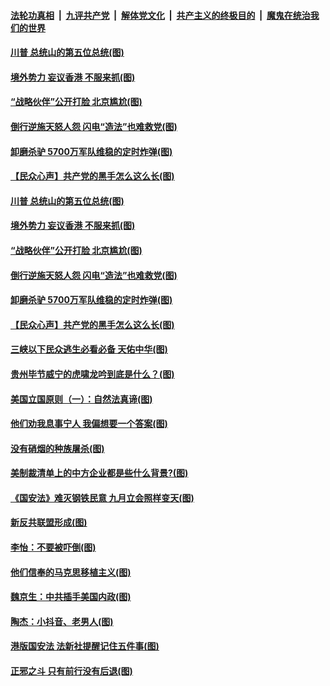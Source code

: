 

####  [法轮功真相](../../../../basic/blob/master/README.md?t=07050002) &nbsp;|&nbsp; [九评共产党](../../../../9ping.md/blob/master/README.md?t=07050002) &nbsp;|&nbsp; [解体党文化](../../../../jtdwh.md/blob/master/README.md?t=07050002)  &nbsp;|&nbsp; [共产主义的终极目的](../../../../gczydzjmd.md/blob/master/README.md?t=07050002) &nbsp;|&nbsp; [魔鬼在统治我们的世界](../../../../mgztzwmdsj.md/blob/master/README.md?t=07050002) 

#### [川普 总统山的第五位总统(图)](../pages/p4/938647.md?t=07050002) 

#### [境外势力 妄议香港 不服来抓(图)](../pages/p4/938616.md?t=07050002) 

#### [“战略伙伴”公开打脸 北京尴尬(图)](../pages/p4/938610.md?t=07050002) 

#### [倒行逆施天怒人怨 闪电“造法”也难救党(图)](../pages/p4/938609.md?t=07050002) 

#### [卸磨杀驴 5700万军队维稳的定时炸弹(图)](../pages/p4/938607.md?t=07050002) 

#### [【民众心声】共产党的黑手怎么这么长(图)](../pages/p4/938456.md?t=07050002) 

#### [川普 总统山的第五位总统(图)](../pages/p4/938647.md?t=07050002) 

#### [境外势力 妄议香港 不服来抓(图)](../pages/p4/938616.md?t=07050002) 

#### [“战略伙伴”公开打脸 北京尴尬(图)](../pages/p4/938610.md?t=07050002) 

#### [倒行逆施天怒人怨 闪电“造法”也难救党(图)](../pages/p4/938609.md?t=07050002) 

#### [卸磨杀驴 5700万军队维稳的定时炸弹(图)](../pages/p4/938607.md?t=07050002) 

#### [【民众心声】共产党的黑手怎么这么长(图)](../pages/p4/938456.md?t=07050002) 

#### [三峡以下民众逃生必看必备 天佑中华(图)](../pages/p4/938593.md?t=07050002) 

#### [贵州毕节威宁的虎啸龙吟到底是什么？(图)](../pages/p4/938596.md?t=07050002) 

#### [美国立国原则（一）：自然法真谛(图)](../pages/p4/938484.md?t=07050002) 

#### [他们劝我息事宁人 我偏想要一个答案(图)](../pages/p4/938491.md?t=07050002) 

#### [没有硝烟的种族屠杀(图)](../pages/p4/938489.md?t=07050002) 

#### [美制裁清单上的中方企业都是些什么背景?(图)](../pages/p4/938486.md?t=07050002) 

#### [《国安法》难灭钢铁民意 九月立会照样变天(图)](../pages/p4/938485.md?t=07050002) 

#### [新反共联盟形成(图)](../pages/p4/938480.md?t=07050002) 

#### [李怡：不要被吓倒(图)](../pages/p4/938488.md?t=07050002) 

#### [他们信奉的马克思移植主义(图)](../pages/p4/938413.md?t=07050002) 

#### [魏京生：中共插手美国内政(图)](../pages/p4/938409.md?t=07050002) 

#### [陶杰：小抖音、老男人(图)](../pages/p4/938404.md?t=07050002) 

#### [港版国安法 法新社提醒记住五件事(图)](../pages/p4/938401.md?t=07050002) 

#### [正邪之斗 只有前行没有后退(图)](../pages/p4/938399.md?t=07050002) 


